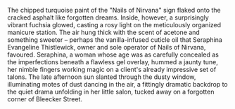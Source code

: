 The chipped turquoise paint of the "Nails of Nirvana" sign flaked onto the cracked asphalt like forgotten dreams.  Inside, however, a surprisingly vibrant fuchsia glowed, casting a rosy light on the meticulously organized manicure station.  The air hung thick with the scent of acetone and something sweeter – perhaps the vanilla-infused cuticle oil that Seraphina Evangeline Thistlewick, owner and sole operator of Nails of Nirvana, favoured.  Seraphina, a woman whose age was as carefully concealed as the imperfections beneath a flawless gel overlay, hummed a jaunty tune, her nimble fingers working magic on a client's already impressive set of talons.  The late afternoon sun slanted through the dusty window, illuminating motes of dust dancing in the air, a fittingly dramatic backdrop to the quiet drama unfolding in her little salon, tucked away on a forgotten corner of Bleecker Street.
